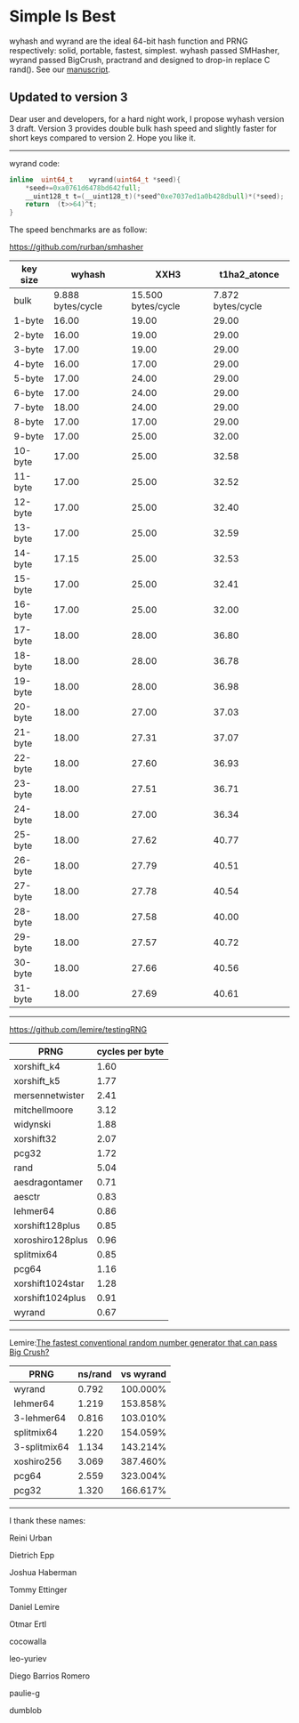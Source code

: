 Simple Is Best
========

wyhash and wyrand are the ideal 64-bit hash function and PRNG respectively: solid, portable, fastest, simplest. wyhash passed SMHasher, wyrand passed BigCrush, practrand and designed to drop-in replace C rand(). See our [manuscript](manuscript.md).

Updated to version 3
----
Dear user and developers, for a hard night work, I propose wyhash version 3 draft. Version 3 provides double bulk hash speed and slightly faster for short keys compared to version 2. Hope you like it.

----------------------------------------

wyrand code:
```C
inline	uint64_t	wyrand(uint64_t	*seed){    
	*seed+=0xa0761d6478bd642full;    
	__uint128_t	t=(__uint128_t)(*seed^0xe7037ed1a0b428dbull)*(*seed);    
	return	(t>>64)^t;    
}
```

The speed benchmarks are as follow:

https://github.com/rurban/smhasher


|key size | wyhash | XXH3 | t1ha2_atonce |
| ---- | ---- | ---- | ---- |
|bulk|9.888 bytes/cycle|15.500 bytes/cycle|7.872 bytes/cycle|
| 1-byte | 16.00 | 19.00 | 29.00 |
| 2-byte | 16.00 | 19.00 | 29.00 |
| 3-byte | 17.00 | 19.00 | 29.00 | 
| 4-byte | 16.00 | 17.00 | 29.00 | 
| 5-byte | 17.00 | 24.00 | 29.00 | 
| 6-byte | 17.00 | 24.00 | 29.00 | 
| 7-byte | 18.00 | 24.00 | 29.00 | 
| 8-byte | 17.00 | 17.00 | 29.00 | 
| 9-byte | 17.00 | 25.00 | 32.00 | 
| 10-byte | 17.00 | 25.00 | 32.58 |
| 11-byte | 17.00 | 25.00 | 32.52 |
| 12-byte | 17.00 | 25.00 | 32.40 |
| 13-byte | 17.00 | 25.00 | 32.59 |
| 14-byte | 17.15 | 25.00 | 32.53 |
| 15-byte | 17.00 | 25.00 | 32.41 |
| 16-byte | 17.00 | 25.00 | 32.00 |
| 17-byte | 18.00 | 28.00 | 36.80 |
| 18-byte | 18.00 | 28.00 | 36.78 |
| 19-byte | 18.00 | 28.00 | 36.98 |
| 20-byte | 18.00 | 27.00 | 37.03 |
| 21-byte | 18.00 | 27.31 | 37.07 |
| 22-byte | 18.00 | 27.60 | 36.93 |
| 23-byte | 18.00 | 27.51 | 36.71 |
| 24-byte | 18.00 | 27.00 | 36.34 |
| 25-byte | 18.00 | 27.62 | 40.77 |
| 26-byte | 18.00 | 27.79 | 40.51 |
| 27-byte | 18.00 | 27.78 | 40.54 |
| 28-byte | 18.00 | 27.58 | 40.00 |
| 29-byte | 18.00 | 27.57 | 40.72 |
| 30-byte | 18.00 | 27.66 | 40.56 |
| 31-byte | 18.00 | 27.69 | 40.61 |

----------------------------------------

https://github.com/lemire/testingRNG

| PRNG |  cycles per byte |
| ---- | ---- |
| xorshift_k4 | 1.60 |
| xorshift_k5 | 1.77 |
| mersennetwister | 2.41 |
| mitchellmoore | 3.12 |
| widynski | 1.88 |
| xorshift32 | 2.07 |
| pcg32 | 1.72 |
| rand | 5.04 |
| aesdragontamer | 0.71 |
| aesctr | 0.83 |
| lehmer64 | 0.86 |
| xorshift128plus | 0.85 |
| xoroshiro128plus | 0.96 |
| splitmix64 | 0.85 |
| pcg64 | 1.16 |
| xorshift1024star | 1.28 |
| xorshift1024plus | 0.91 |
| wyrand | 0.67 |

----------------------------------------

Lemire:[The fastest conventional random number generator that can pass Big Crush?](https://lemire.me/blog/2019/03/19/the-fastest-conventional-random-number-generator-that-can-pass-big-crush/)


| PRNG | ns/rand | vs wyrand |
| ---- | ---- | ---- |
| wyrand | 0.792 | 100.000% |
| lehmer64 | 1.219 | 153.858% |
| 3-lehmer64 | 0.816 | 103.010% |
| splitmix64 | 1.220 | 154.059% |
| 3-splitmix64 | 1.134 | 143.214% |
| xoshiro256 | 3.069 | 387.460% |
| pcg64 | 2.559 | 323.004% |
| pcg32 | 1.320 | 166.617% |

----------------------------------------

I thank these names:

Reini Urban

Dietrich Epp

Joshua Haberman

Tommy Ettinger

Daniel Lemire

Otmar Ertl

cocowalla

leo-yuriev

Diego Barrios Romero

paulie-g 

dumblob
